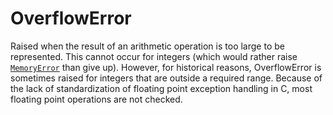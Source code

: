 # OverflowError

Raised when the result of an arithmetic operation is too large to be represented. This cannot occur for integers (which would rather raise [`MemoryError`](/exceptions/MemoryError.md) than give up). However, for historical reasons, OverflowError is sometimes raised for integers that are outside a required range. Because of the lack of standardization of floating point exception handling in C, most floating point operations are not checked.
